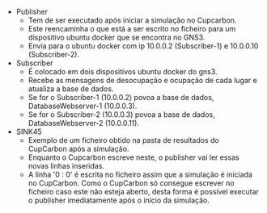 - Publisher
  - Tem de ser executado após iniciar a simulação no Cupcarbon.
  - Este reencaminha o que está a ser escrito no ficheiro para um dispositivo ubuntu docker que se encontra no GNS3.
  - Envia para o ubuntu docker com ip 10.0.0.2 (Subscriber-1) e 10.0.0.10 (Subscriber-2).
- Subscriber
  - É colocado em dois dispositivos ubuntu docker do gns3.
  - Recebe as mensagens de desocupação e ocupação de cada lugar e atualiza a base de dados.
  - Se for o Subscriber-1 (10.0.0.2) povoa a base de dados, DatabaseWebserver-1 (10.0.0.3).
  - Se for o Subscriber-2 (10.0.0.3) povoa a base de dados, DatabaseWebserver-2 (10.0.0.11).
- SINK45
  - Exemplo de um ficheiro obtido na pasta de resultados do CupCarbon após a simulação.
  - Enquanto o Cupcarbon escreve neste, o publisher vai ler essas novas linhas inseridas.
  - A linha '0 : 0' é escrita no ficheiro assim que a simulação é iniciada no CupCarbon. Como o CupCarbon só consegue escrever no ficheiro caso este não esteja aberto, desta forma é possível executar o publisher imediatamente após o início da simulação.
